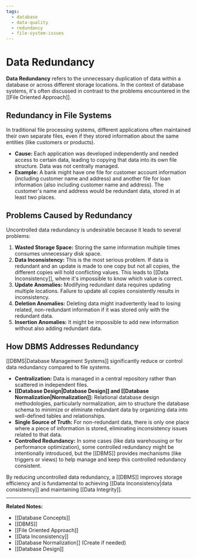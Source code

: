 ```yaml
---
tags:
  - database
  - data-quality
  - redundancy
  - file-system-issues
---
```


# Data Redundancy

**Data Redundancy** refers to the unnecessary duplication of data within a database or across different storage locations. In the context of database systems, it's often discussed in contrast to the problems encountered in the [[File Oriented Approach]].

## Redundancy in File Systems

In traditional file processing systems, different applications often maintained their own separate files, even if they stored information about the same entities (like customers or products).

* **Cause:** Each application was developed independently and needed access to certain data, leading to copying that data into its own file structure. Data was not centrally managed.
* **Example:** A bank might have one file for customer account information (including customer name and address) and another file for loan information (also including customer name and address). The customer's name and address would be redundant data, stored in at least two places.

## Problems Caused by Redundancy

Uncontrolled data redundancy is undesirable because it leads to several problems:

1.  **Wasted Storage Space:** Storing the same information multiple times consumes unnecessary disk space.
2.  **Data Inconsistency:** This is the most serious problem. If data is redundant and an update is made to one copy but not all copies, the different copies will hold conflicting values. This leads to [[Data Inconsistency]], where it's impossible to know which value is correct.
3.  **Update Anomalies:** Modifying redundant data requires updating multiple locations. Failure to update all copies consistently results in inconsistency.
4.  **Deletion Anomalies:** Deleting data might inadvertently lead to losing related, non-redundant information if it was stored only with the redundant data.
5.  **Insertion Anomalies:** It might be impossible to add new information without also adding redundant data.

## How DBMS Addresses Redundancy

[[DBMS|Database Management Systems]] significantly reduce or control data redundancy compared to file systems.

* **Centralization:** Data is managed in a central repository rather than scattered in independent files.
* **[[Database Design|Database Design]] and [[Database Normalization|Normalization]]:** Relational database design methodologies, particularly normalization, aim to structure the database schema to minimize or eliminate redundant data by organizing data into well-defined tables and relationships.
* **Single Source of Truth:** For non-redundant data, there is only one place where a piece of information is stored, eliminating inconsistency issues related to that data.
* **Controlled Redundancy:** In some cases (like data warehousing or for performance optimization), some controlled redundancy might be intentionally introduced, but the [[DBMS]] provides mechanisms (like triggers or views) to help manage and keep this controlled redundancy consistent.

By reducing uncontrolled data redundancy, a [[DBMS]] improves storage efficiency and is fundamental to achieving [[Data Inconsistency|data consistency]] and maintaining [[Data Integrity]].

---
**Related Notes:**
* [[Database Concepts]]
* [[DBMS]]
* [[File Oriented Approach]]
* [[Data Inconsistency]]
* [[Database Normalization]] (Create if needed)
* [[Database Design]]